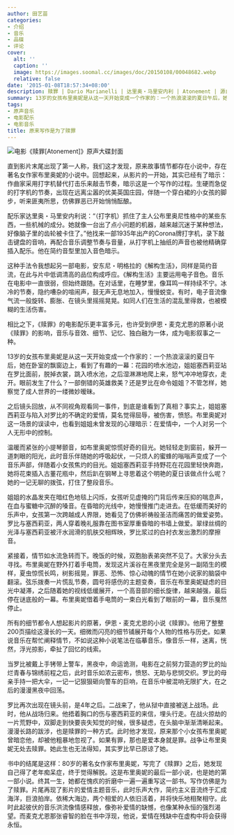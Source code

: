 ```yaml
---
author: 田艺苗
categories:
- 介绍
- 音乐
- 品碟
- 评论
cover:
  alt: ''
  caption: ''
  image: https://images.soomal.cc/images/doc/20150108/00048682.webp
  relative: false
date: '2015-01-08T18:57:34+08:00'
description: 赎罪 | Dario Marianelli | 达里奥・马里安内利 | Atonement | 源自：深圳特区报 | 版权：转载 |  平均/总评分：10.00/50
summary: 13岁的女孩布里奥妮是从这一天开始变成一个作家的：一个热浪滚滚的夏日午后，她在卧室的飘窗边上，看到了有趣的一幕：花园的喷水池边，姐姐塞西莉亚站在罗比面前，脱掉衣裳，跳入喷水池，之后湿淋淋地爬上来，怒气冲冲地穿衣，走开。眼前发生了什么？一部倒错的英雄救美？还是罗比在命令姐姐？
tags:
- 原声音乐
- 电影配乐
- 电影音乐
title: 原来写作是为了赎罪
---
```


![电影《赎罪[Atonement]》原声大碟封面](https://images.soomal.cc/images/doc/20150108/00048681_01.webp)





直到影片末尾出现了第一人称，我们这才发现，原来故事情节都存在小说中，存在著名女作家布里奥妮的小说中。回想起来，从影片的一开始，其实已经有了暗示：作曲家采用打字机替代打击乐来敲击节奏，暗示这是一个写作的过程。生硬而急促的打字机的节奏，出现在远离尘嚣的优美英国庄园，伴随一个穿白裙的小女孩的脚步，听来匪夷所思，仿佛罪恶已开始悄悄酝酿。

配乐家达里奥・马里安内利说：“（打字机）抓住了主人公布里奥尼性格中的某些东西，一些机械的成分。她就像一台出了点小问题的机器，越来越沉迷于某种想法，好像脑子里的齿轮被卡住了。”他找来一部1935年出产的Corona牌打字机，录下敲击键盘的音响，再配合音乐调整节奏与音量，从打字机上抽纸的声音也被他精确穿插入配乐。他在简约音型里加入音色暗示。

这种手法令我想起另一部电影，安东尼・明格拉的《解构生活》，同样是简约音流，在此与片中低调清高的品位构成呼应。《解构生活》主要运用电子音色。音乐在电影中一直很弱，但始终跟随。在对话里，在睡梦里，像耳鸣一样持续不宁。冰冷的节奏，隐约嘈杂的喧闹声，鼓无声无息地加入，慢慢蜕变。有时，电子音流像气流一般旋转、膨胀、在镜头里摇摇晃晃。如同人们在生活的混乱里得救，也被模糊的生活伤害。

相比之下，《赎罪》的电影配乐更丰富多元，也许受到伊恩・麦克尤恩的原著小说《赎罪》的影响，音乐与音效、细节、记忆、独白融为一体，成为电影叙事之一种。

13岁的女孩布里奥妮是从这一天开始变成一个作家的：一个热浪滚滚的夏日午后，她在卧室的飘窗边上，看到了有趣的一幕：花园的喷水池边，姐姐塞西莉亚站在罗比面前，脱掉衣裳，跳入喷水池，之后湿淋淋地爬上来，怒气冲冲地穿衣，走开。眼前发生了什么？一部倒错的英雄救美？还是罗比在命令姐姐？不管怎样，她察觉了成人世界的一缕微妙暧昧。

之后镜头回放，从不同视角观看同一事件，到底是谁看到了真相？事实上，姐姐塞西莉亚与陷入对罗比的不确定的爱情，莫名觉得屈辱，被伤害，愤怒。布里奥妮对这一场景的误读中，也看到姐姐未曾发现的心理暗示：在爱情中，一个人对另一个人无形中的控制。

温暖而紧张的小提琴颤音，如布里奥妮惊慌好奇的目光。她轻轻走到窗前，躲开一道刺眼的阳光，此时音乐伴随她的呼吸起伏，一只烦人的蜜蜂的嗡嗡声变成了一个音乐声部，伴随着小女孩焦灼的目光。姐姐塞西莉亚手持野花在花园里轻快奔跑，她将花束插入古董花瓶中，然后趴在钢琴上寻思着这个明艳的夏日该做点什么呢？她的一记无聊的拨弦，打住了整段音乐。

姐姐的水晶发夹在暗红色地毯上闪烁，女孩听见虚掩的门背后传来压抑的喘息声，在血与蜜糖中沉醉的嗓音。在昏暗的光线中，她慢慢推门走进去。在低缓而美好的乐声中，女孩第一次跨越成人界限，她看见了仿佛祈祷般圣洁而痛苦的做爱姿势。罗比与塞西莉亚，两人穿着晚礼服靠在图书室厚重昏暗的书墙上做爱。翠绿丝绸的光泽与塞西莉亚被汗水润滑的肌肤交相辉映，罗比浆过的白衬衣发出激烈的摩擦音。

紧接着，情节如水流急转而下。晚饭的时候，双胞胎表弟突然不见了。大家分头去寻找。布里奥妮在野外打着手电筒，发现这片溪谷在黑夜里完全是另一副陌生的模样，夏虫惊慌长鸣，树影摇晃，罪恶、恐怖、惊心动魄的情节在她小说家的脑袋中翻滚。弦乐拨奏一片慌乱节奏，圆号将感伤的主题变奏，音乐在布里奥妮疑虑的目光中凝滞，之后随着她的视线低缓展开，一个高音部的细长旋律，越来越强，最后停在谜底般的一幕。布里奥妮借着手电筒的一束白光看到了眼前的一幕，音乐戛然停止。

所有的细节都令人想起影片的原著，伊恩・麦克尤恩的小说《赎罪》。他用了整整200页描绘这漫长的一天。细微而闪亮的细节铺展开每个人物的性格与历史。如果说音乐在帮忙阐释情节，不如说这种小说笔法在临摹音乐，像音乐一样，迷离，恍然，浮光掠影，牵扯了回忆的线索。

当罗比被戴上手铐带上警车，黑夜中，命运诡测，电影在之前努力营造的罗比的灿烂青春与锦绣前程之后，此时音乐如浓云密布，愤怒、无助与悲悯交织。罗比的母亲手持一把大伞，一记一记狠狠砸向警车的巨响，在音乐中被混响无限扩大，在之后的漫漫黑夜中回荡。

罗比再次出现在镜头前，是4年之后。二战来了，他从狱中直接被送上战场。此时，他从战场归来。他捂着胸口的伤与塞西莉亚的来信，埋头行走。在战火掠劫的一片荒野中，双脚走到快要丧失知觉的时候，很多疑虑，在头脑中渐渐清晰起来。漫漫长路的跋涉，也是赎罪的一种方式。此时他才发现，原来那个小女孩布里奥妮曾暗恋他，却被他粗暴地忽视了。如果有罪，那也是爱本身就是罪。战争让布里奥妮无处去赎罪。她此生也无法得知，其实罗比早已原谅了她。

书中的结尾是这样：80岁的著名女作家布里奥妮，写完了《赎罪》之后，她发现自己得了老年痴呆症，终于觉得解脱。这是布里奥妮的最后一部小说，也是她的第一部小说。终其一生，她都在愧疚的折磨中一遍一遍重写这一部书。写作仿佛是为了赎罪。片尾再现了影片的爱情主题音乐，此时乐声大作，简约主义音流终于汇成海洋，巨浪拍岸。依稀大海边，两个相爱的人依旧活着，并将快乐地相聚相守。此时此起彼伏的音乐洪流像情感释放，像弥补爱情的缺憾，也像某种永恒的强烈渴望。而麦克尤恩那张睿智的脸在书中浮现，他说，爱情在残缺中在虚构中将会获得永恒。
